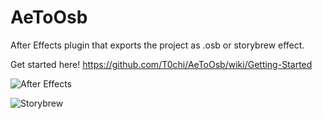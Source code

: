 # AeToOsb
After Effects plugin that exports the project as .osb or storybrew effect.

Get started here! https://github.com/T0chi/AeToOsb/wiki/Getting-Started

![After Effects](https://i.imgur.com/hv3egej.png)

![Storybrew](https://i.imgur.com/QlUpiLx.jpeg)
